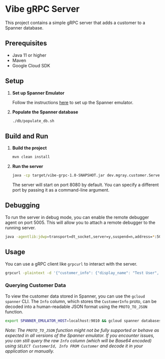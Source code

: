 # Vibe gRPC Server

This project contains a simple gRPC server that adds a customer to a Spanner database.

## Prerequisites

*   Java 11 or higher
*   Maven
*   Google Cloud SDK

## Setup

1.  **Set up Spanner Emulator**

    Follow the instructions [here](https://cloud.google.com/spanner/docs/emulator) to set up the Spanner emulator.

2.  **Populate the Spanner database**

    ```bash
    ./db/populate_db.sh
    ```

## Build and Run

1.  **Build the project**

    ```bash
    mvn clean install
    ```

2.  **Run the server**

    ```bash
    java -cp target/vibe-grpc-1.0-SNAPSHOT.jar dev.mgray.customer.Server [port]
    ```

    The server will start on port 8080 by default. You can specify a different port by passing it as a command-line argument.

## Debugging

To run the server in debug mode, you can enable the remote debugger agent on port 5005. This will allow you to attach a remote debugger to the running server.

```bash
java -agentlib:jdwp=transport=dt_socket,server=y,suspend=n,address=*:5005 -jar target/vibe-grpc-1.0-SNAPSHOT.jar
```

## Usage

You can use a gRPC client like `grpcurl` to interact with the server.

```bash
grpcurl -plaintext -d '{"customer_info": {"display_name": "Test User", "user_name": "testuser", "password": "password"}}' localhost:8080 dev.mgray.CustomerInfo.CustomerService/AddCustomer
```

### Querying Customer Data

To view the customer data stored in Spanner, you can use the `gcloud spanner` CLI. The `Info` column, which stores the `CustomerInfo` proto, can be decoded into a human-readable JSON format using the `PROTO_TO_JSON` function.

```bash
export SPANNER_EMULATOR_HOST=localhost:9010 && gcloud spanner databases execute-sql test-db --instance=test-instance --project=test-project --sql="SELECT CustomerId, PROTO_TO_JSON(Info) FROM Customer"
```

*Note: The `PROTO_TO_JSON` function might not be fully supported or behave as expected in all versions of the Spanner emulator. If you encounter issues, you can still query the raw `Info` column (which will be Base64 encoded) using `SELECT CustomerId, Info FROM Customer` and decode it in your application or manually.*
